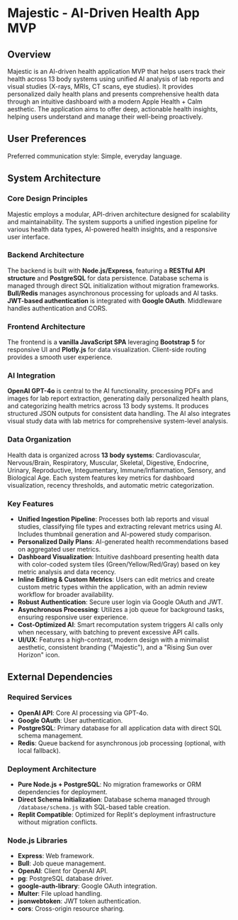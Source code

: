 # Majestic - AI-Driven Health App MVP

## Overview
Majestic is an AI-driven health application MVP that helps users track their health across 13 body systems using unified AI analysis of lab reports and visual studies (X-rays, MRIs, CT scans, eye studies). It provides personalized daily health plans and presents comprehensive health data through an intuitive dashboard with a modern Apple Health + Calm aesthetic. The application aims to offer deep, actionable health insights, helping users understand and manage their well-being proactively.

## User Preferences
Preferred communication style: Simple, everyday language.

## System Architecture

### Core Design Principles
Majestic employs a modular, API-driven architecture designed for scalability and maintainability. The system supports a unified ingestion pipeline for various health data types, AI-powered health insights, and a responsive user interface.

### Backend Architecture
The backend is built with **Node.js/Express**, featuring a **RESTful API structure** and **PostgreSQL** for data persistence. Database schema is managed through direct SQL initialization without migration frameworks. **Bull/Redis** manages asynchronous processing for uploads and AI tasks. **JWT-based authentication** is integrated with **Google OAuth**. Middleware handles authentication and CORS.

### Frontend Architecture
The frontend is a **vanilla JavaScript SPA** leveraging **Bootstrap 5** for responsive UI and **Plotly.js** for data visualization. Client-side routing provides a smooth user experience.

### AI Integration
**OpenAI GPT-4o** is central to the AI functionality, processing PDFs and images for lab report extraction, generating daily personalized health plans, and categorizing health metrics across 13 body systems. It produces structured JSON outputs for consistent data handling. The AI also integrates visual study data with lab metrics for comprehensive system-level analysis.

### Data Organization
Health data is organized across **13 body systems**: Cardiovascular, Nervous/Brain, Respiratory, Muscular, Skeletal, Digestive, Endocrine, Urinary, Reproductive, Integumentary, Immune/Inflammation, Sensory, and Biological Age. Each system features key metrics for dashboard visualization, recency thresholds, and automatic metric categorization.

### Key Features
- **Unified Ingestion Pipeline**: Processes both lab reports and visual studies, classifying file types and extracting relevant metrics using AI. Includes thumbnail generation and AI-powered study comparison.
- **Personalized Daily Plans**: AI-generated health recommendations based on aggregated user metrics.
- **Dashboard Visualization**: Intuitive dashboard presenting health data with color-coded system tiles (Green/Yellow/Red/Gray) based on key metric analysis and data recency.
- **Inline Editing & Custom Metrics**: Users can edit metrics and create custom metric types within the application, with an admin review workflow for broader availability.
- **Robust Authentication**: Secure user login via Google OAuth and JWT.
- **Asynchronous Processing**: Utilizes a job queue for background tasks, ensuring responsive user experience.
- **Cost-Optimized AI**: Smart recomputation system triggers AI calls only when necessary, with batching to prevent excessive API calls.
- **UI/UX**: Features a high-contrast, modern design with a minimalist aesthetic, consistent branding ("Majestic"), and a "Rising Sun over Horizon" icon.

## External Dependencies

### Required Services
- **OpenAI API**: Core AI processing via GPT-4o.
- **Google OAuth**: User authentication.
- **PostgreSQL**: Primary database for all application data with direct SQL schema management.
- **Redis**: Queue backend for asynchronous job processing (optional, with local fallback).

### Deployment Architecture
- **Pure Node.js + PostgreSQL**: No migration frameworks or ORM dependencies for deployment.
- **Direct Schema Initialization**: Database schema managed through `/database/schema.js` with SQL-based table creation.
- **Replit Compatible**: Optimized for Replit's deployment infrastructure without migration conflicts.

### Node.js Libraries
- **Express**: Web framework.
- **Bull**: Job queue management.
- **OpenAI**: Client for OpenAI API.
- **pg**: PostgreSQL database driver.
- **google-auth-library**: Google OAuth integration.
- **Multer**: File upload handling.
- **jsonwebtoken**: JWT token authentication.
- **cors**: Cross-origin resource sharing.